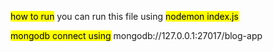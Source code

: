 <mark>how to run</mark> 
you can run this file using  <mark> nodemon index.js</mark>


<mark>mongodb connect using</mark> 
mongodb://127.0.0.1:27017/blog-app


